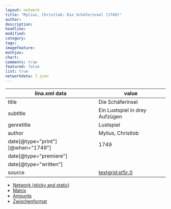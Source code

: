 ```yaml
---
layout: network
title: "Mylius, Christlob: Die Schäferinsel (1749)"
author:
description:
headline:
modified:
category:
tags:
imagefeature: 
mathjax: 
chart: 
comments: true
featured: false
list: true
networkdata: 7.json
---
```

lina.xml data  | value
------------- | -------------
title|Die Schäferinsel
subtitle|Ein Lustspiel in drey Aufzügen
genretitle|Lustspiel
author|Mylius, Christlob
date[@type="print"][@when="1749"]|1749
date[@type="premiere"]|
date[@type="written"]|
source|[textgrid:st5r.0](https://textgridlab.org/1.0/tgcrud-public/rest/textgrid:st5r.0/data)



* [Network (sticky and static)](/network7)
* [Matrix](/matrix7)
* [Amounts](/amount7)
* [Zwischenformat](/lina7 )
